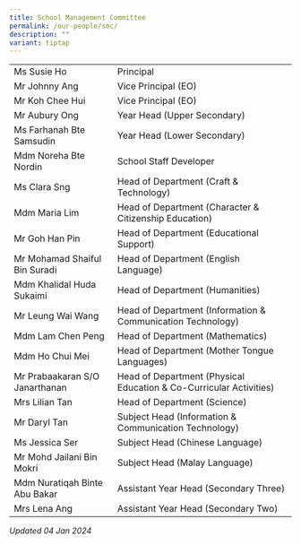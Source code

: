 ```yaml
---
title: School Management Committee
permalink: /our-people/smc/
description: ""
variant: tiptap
---
```

|  |  |
|---|---|
| Ms Susie Ho | Principal |
| Mr Johnny Ang | Vice Principal (EO) |
| Mr Koh Chee Hui | Vice Principal (EO) |
| Mr Aubury Ong | Year Head (Upper Secondary) |
| Ms Farhanah Bte Samsudin | Year Head (Lower Secondary) |
| Mdm Noreha Bte Nordin | School Staff Developer |
| Ms Clara Sng | Head of Department (Craft & Technology) |
|  Mdm Maria Lim | Head of Department (Character & Citizenship Education) |
| Mr Goh Han Pin| Head of Department (Educational Support) |
| Mr Mohamad Shaiful Bin Suradi | Head of Department (English Language) |
| Mdm Khalidal Huda Sukaimi   | Head of Department (Humanities) |
| Mr Leung Wai Wang | Head of Department (Information & Communication Technology) |
| Mdm Lam Chen Peng | Head of Department (Mathematics) |
| Mdm Ho Chui Mei | Head of Department (Mother Tongue Languages) |
| Mr Prabaakaran S/O Janarthanan | Head of Department (Physical Education & Co-Curricular Activities) |
| Mrs Lilian Tan | Head of Department (Science) |
| Mr Daryl Tan | Subject Head (Information & Communication Technology) |
| Ms Jessica Ser | Subject Head (Chinese Language) |
| Mr Mohd Jailani Bin Mokri | Subject Head (Malay Language) |
| Mdm Nuratiqah Binte Abu Bakar | Assistant Year Head (Secondary Three) |
| Mrs Lena Ang | Assistant Year Head (Secondary Two) |

_Updated 04 Jan 2024_